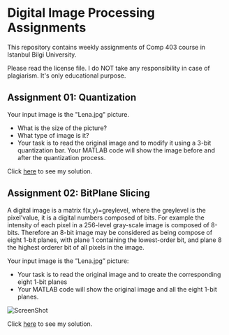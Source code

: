 # Digital Image Processing Assignments

This repository contains weekly assignments of Comp 403 course in Istanbul Bilgi University.

Please read the license file. I do NOT take any responsibility in case of plagiarism. It's only educational purpose.

## Assignment 01: Quantization

Your input image is the "Lena.jpg" picture.

* What is the size of the picture?
* What type of image is it?
* Your task is to read the original image and to modify it using a 3-bit quantization bar. Your MATLAB
code will show the image before and after the quantization process.

Click [here](https://github.com/mdegis/Image-Processing/blob/master/Quantization.m) to see my solution.

## Assignment 02: BitPlane Slicing

A digital image is a matrix f(x,y)=greylevel, where the greylevel is the pixel’value, it is a digital numbers composed of bits. For example the intensity of each pixel in a 256-level gray-scale image is composed of 8-bits. Therefore an 8-bit image may be considered as being compose of eight 1-bit planes, with plane 1 containing the lowest-order bit, and plane 8 the highest orderer bit of all pixels in the image.

Your input image is the ”Lena.jpg” picture:

* Your task is to read the original image and to create the corresponding eight 1-bit planes
* Your MATLAB code will show the original image and all the eight 1-bit planes.

![ScreenShot](https://raw.github.com/mdegis/Image-Processing/master/BitPlaneSlicingOUTPUT.png?token=1271373__eyJzY29wZSI6IlJhd0Jsb2I6bWRlZ2lzL0ltYWdlLVByb2Nlc3NpbmcvbWFzdGVyL0JpdFBsYW5lU2xpY2luZ09VVFBVVC5wbmciLCJleHBpcmVzIjoxMzg0Mzc4MDkyfQ%3D%3D--421c99715b022de2a5e74ce6d67ca5f9b762b2cc)

Click [here](https://github.com/mdegis/Image-Processing/blob/master/BitPlaneSlicing.m) to see my solution.